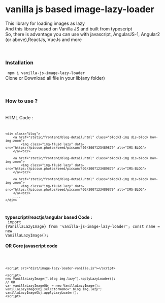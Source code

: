 # vanilla js based image-lazy-loader
This library for loading images as lazy<br/>
And this library based on Vanilla JS and built from typescript<br/>
So, there is advantage you can use with javascript, AngularJS-1, Angular2 (or above),ReactJs, VueJs and more<br/>

<br/><h3>Installation</h3>
<code>
npm i vanilla-js-image-lazy-loader
</code>
Clone or Download all file in your lib(any folder) 


<br/><h3>How to use ?</h3>
<br/>HTML Code : 
<code>

    <div class="blog">
        <a href="static/frontend/blog-detail.html" class="block3-img dis-block hov-img-zoom">
            <img class="img-fluid lazy" data-src="https://picsum.photos/seed/picsum/400/300?123489879" alt="IMG-BLOG">
        </a><br/>

        <a href="static/frontend/blog-detail.html" class="block3-img dis-block hov-img-zoom">
            <img class="img-fluid lazy" data-src="https://picsum.photos/seed/picsum/400/300?123489879" alt="IMG-BLOG">
        </a><br/>

        <a href="static/frontend/blog-detail.html" class="block3-img dis-block hov-img-zoom">
            <img class="img-fluid lazy" data-src="https://picsum.photos/seed/picsum/400/300?123489879" alt="IMG-BLOG">
        </a><br/>
        ....
    </div>
</code>

<b>typescript/reactjs/angular based Code : </b>
<br/>
<code>
    import {VanillaLazyImage} from 'vanilla-js-image-lazy-loader';
    const name = new VanillaLazyImage();
</code>
<br><br/>
<b>OR Core javascript code</b>
<br/><br/>
<code>

    <script src="dist/image-lazy-loader-vanilla.js"></script>

    <script>
    new VanillaLazyImage(".blog img.lazy").applyLazyLoader(); 
    // OR
    var vanillaLazyImageObj = new VanillaLazyImage();
    vanillaLazyImageObj.selectorName=".blog img.lazy";
    vanillaLazyImageObj.applyLazyLoader();
    <script>
</code>

<!-- and see in the example.py  -->



<!--New Section **************************-->

